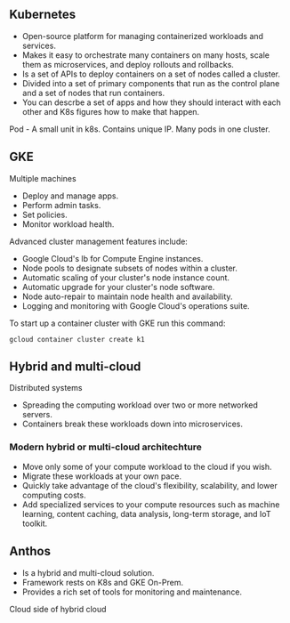 ## Kubernetes
- Open-source platform for managing containerized workloads and services.
- Makes it easy to orchestrate many containers on many hosts, scale them as microservices, and deploy rollouts and rollbacks.
- Is a set of APIs to deploy containers on a set of nodes called a cluster.
- Divided into a set of primary components that run as the control plane and a set of nodes that run containers.
- You can descrbe a set of apps and how they should interact with each other and K8s figures how to make that happen.

Pod - A small unit in k8s. Contains unique IP.
Many pods in one cluster.

## GKE
Multiple machines
- Deploy and manage apps.
- Perform admin tasks.
- Set policies.
- Monitor workload health.

Advanced cluster management features include:
- Google Cloud's lb for Compute Engine instances.
- Node pools to designate subsets of nodes within a cluster.
- Automatic scaling of your cluster's node instance count.
- Automatic upgrade for your cluster's node software.
- Node auto-repair to maintain node health and availability.
- Logging and monitoring with Google Cloud's operations suite.

To start up a container cluster with GKE run this command:

    gcloud container cluster create k1
    
## Hybrid and multi-cloud
Distributed systems
- Spreading the computing workload over two or more networked servers.
- Containers break these workloads down into microservices.

### Modern hybrid or multi-cloud architechture
- Move only some of your compute workload to the cloud if you wish.
- Migrate these workloads at your own pace.
- Quickly take advantage of the cloud's flexibility, scalability, and lower computing costs.
- Add specialized services to your compute resources such as machine learning, content caching, data analysis, long-term storage, and IoT toolkit.

## Anthos
- Is a hybrid and multi-cloud solution.
- Framework rests on K8s and GKE On-Prem.
- Provides a rich set of tools for monitoring and maintenance.

Cloud side of hybrid cloud



